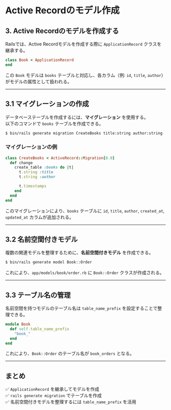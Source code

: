 # **Active Recordのモデル作成**

## **3. Active Recordのモデルを作成する**
Railsでは、Active Recordモデルを作成する際に `ApplicationRecord` クラスを継承する。

```ruby
class Book < ApplicationRecord
end
```

この `Book` モデルは `books` テーブルと対応し、各カラム（例: `id`, `title`, `author`）がモデルの属性として扱われる。

---

## **3.1 マイグレーションの作成**
データベーステーブルを作成するには、**マイグレーション** を使用する。  
以下のコマンドで `books` テーブルを作成できる。

```sh
$ bin/rails generate migration CreateBooks title:string author:string
```

### **マイグレーションの例**
```ruby
class CreateBooks < ActiveRecord::Migration[8.0]
  def change
    create_table :books do |t|
      t.string :title
      t.string :author

      t.timestamps
    end
  end
end
```

このマイグレーションにより、`books` テーブルに `id`, `title`, `author`, `created_at`, `updated_at` カラムが追加される。

---

## **3.2 名前空間付きモデル**
複数の関連モデルを整理するために、**名前空間付きモデル** を作成できる。

```sh
$ bin/rails generate model Book::Order
```

これにより、`app/models/book/order.rb` に `Book::Order` クラスが作成される。

---

## **3.3 テーブル名の管理**
名前空間を持つモデルのテーブル名は `table_name_prefix` を設定することで整理できる。

```ruby
module Book
  def self.table_name_prefix
    "book_"
  end
end
```

これにより、`Book::Order` のテーブル名が `book_orders` となる。

---

## **まとめ**
✅ `ApplicationRecord` を継承してモデルを作成  
✅ `rails generate migration` でテーブルを作成  
✅ 名前空間付きモデルを整理するには `table_name_prefix` を活用


